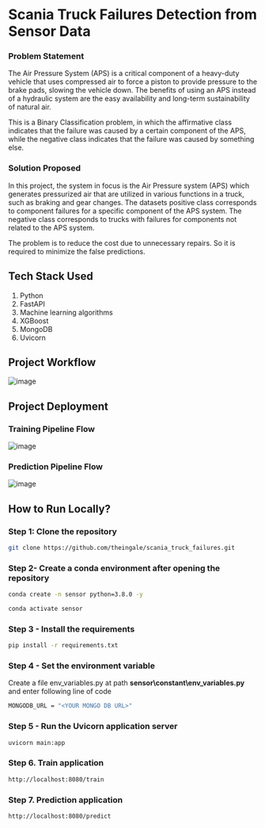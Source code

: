 # Scania Truck Failures Detection from Sensor Data

### Problem Statement
The Air Pressure System (APS) is a critical component of a heavy-duty vehicle that uses compressed air to force a piston to provide pressure to the brake pads, slowing the vehicle down. The benefits of using an APS instead of a hydraulic system are the easy availability and long-term sustainability of natural air.

This is a Binary Classification problem, in which the affirmative class indicates that the failure was caused by a certain component of the APS, while the negative class
indicates that the failure was caused by something else.

### Solution Proposed 
In this project, the system in focus is the Air Pressure system (APS) which generates pressurized air that are utilized in various functions in a truck, such as braking and gear changes. The datasets positive class corresponds to component failures for a specific component of the APS system. The negative class corresponds to trucks with failures for components not related to the APS system.

The problem is to reduce the cost due to unnecessary repairs. So it is required to minimize the false predictions.
## Tech Stack Used
1. Python 
2. FastAPI 
3. Machine learning algorithms
4. XGBoost
5. MongoDB
6. Uvicorn

## Project Workflow
![image](https://github.com/theingale/scania_truck_failures/assets/98829449/a352f627-c562-42b1-9d51-7dfc9e61764b)

## Project Deployment
### Training Pipeline Flow
![image](https://github.com/theingale/scania_truck_failures/assets/98829449/1765b7cb-96b1-44ee-9a43-4b2b49b853a0)

### Prediction Pipeline Flow
![image](https://github.com/theingale/scania_truck_failures/assets/98829449/ba3d51de-cd3f-4e28-9382-1dae4c86a3fe)

## How to Run Locally?
### Step 1: Clone the repository
```bash
git clone https://github.com/theingale/scania_truck_failures.git
```

### Step 2- Create a conda environment after opening the repository

```bash
conda create -n sensor python=3.8.0 -y
```

```bash
conda activate sensor
```

### Step 3 - Install the requirements
```bash
pip install -r requirements.txt
```

### Step 4 - Set the environment variable
Create a file env_variables.py at path <b>sensor\constant\env_variables.py</b> and enter following line of code
```bash
MONGODB_URL = "<YOUR MONGO DB URL>"
```
### Step 5 - Run the Uvicorn application server 
```bash
uvicorn main:app
```

### Step 6. Train application
```bash
http://localhost:8080/train

```

### Step 7. Prediction application
```bash
http://localhost:8080/predict


